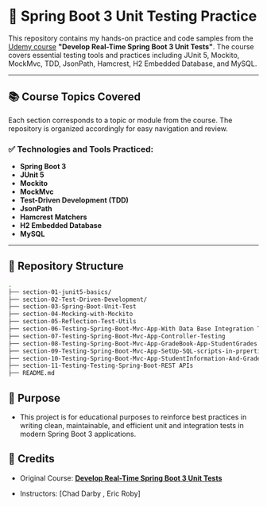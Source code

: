 # 📘 Spring Boot 3 Unit Testing Practice

This repository contains my hands-on practice and code samples from the [Udemy course](https://www.udemy.com/course/develop-real-time-spring-boot-unit-tests/) **"Develop Real-Time Spring Boot 3 Unit Tests"**. The course covers essential testing tools and practices including JUnit 5, Mockito, MockMvc, TDD, JsonPath, Hamcrest, H2 Embedded Database, and MySQL.

---

## 📚 Course Topics Covered

Each section corresponds to a topic or module from the course. The repository is organized accordingly for easy navigation and review.

### ✅ Technologies and Tools Practiced:
- **Spring Boot 3**
- **JUnit 5**
- **Mockito**
- **MockMvc**
- **Test-Driven Development (TDD)**
- **JsonPath**
- **Hamcrest Matchers**
- **H2 Embedded Database**
- **MySQL**

---

## 📁 Repository Structure

```bash
.
├── section-01-junit5-basics/
├── section-02-Test-Driven-Development/
├── section-03-Spring-Boot-Unit-Test
├── section-04-Mocking-with-Mockito
├── section-05-Reflection-Test-Utils
├── section-06-Testing-Spring-Boot-Mvc-App-With Data Base Integration Testing
├── section-07-Testing-Spring-Boot-Mvc-App-Controller-Testing
├── section-08-Testing-Spring-Boot-Mvc-App-GradeBook-App-StudentGrades
├── section-09-Testing-Spring-Boot-Mvc-App-SetUp-SQL-scripts-in-prperties-file
├── section-10-Testing-Spring-Boot-Mvc-App-StudentInformation-And-Grade
├── section-11-Testing-Testing-Spring-Boot-REST APIs
├── README.md
```
## 🧠 Purpose
- This project is for educational purposes to reinforce best practices in writing clean, maintainable, and efficient unit and integration tests in modern Spring Boot 3 applications.

## 📌 Credits
- Original Course: [**Develop Real-Time Spring Boot 3 Unit Tests**](https://www.udemy.com/course/develop-real-time-spring-boot-unit-tests/)


- Instructors: [Chad Darby , Eric Roby]
